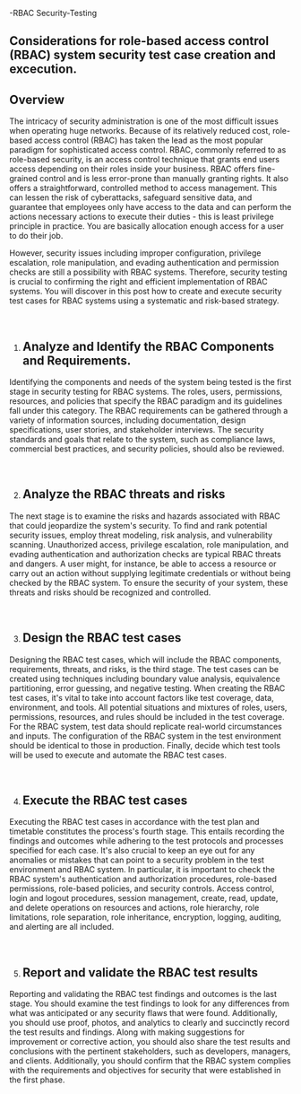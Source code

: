 -RBAC Security-Testing

## **Considerations for role-based access control (RBAC) system security test case creation and excecution.**

## **Overview**

The intricacy of security administration is one of the most difficult issues when operating huge networks. Because of its relatively reduced cost, role-based access control (RBAC) has taken the lead as the most popular paradigm for sophisticated access control.
RBAC, commonly referred to as role-based security, is an access control technique that grants end users access depending on their roles inside your business. RBAC offers fine-grained control and is less error-prone than manually granting rights. It also offers a straightforward, controlled method to access management.
This can lessen the risk of cyberattacks, safeguard sensitive data, and guarantee that employees only have access to the data and can perform the actions necessary actions to execute their duties - this is least privilege principle in practice. You are basically allocation enough access for a user to do their job.

However, security issues including improper configuration, privilege escalation, role manipulation, and evading authentication and permission checks are still a possibility with RBAC systems. Therefore, security testing is crucial to confirming the right and efficient implementation of RBAC systems. You will discover in this post how to create and execute security test cases for RBAC systems using a systematic and risk-based strategy.


<br>

1. ## Analyze and Identify the RBAC Components and Requirements.
Identifying the components and needs of the system being tested is the first stage in security testing for RBAC systems. The roles, users, permissions, resources, and policies that specify the RBAC paradigm and its guidelines fall under this category. The RBAC requirements can be gathered through a variety of information sources, including documentation, design specifications, user stories, and stakeholder interviews. The security standards and goals that relate to the system, such as compliance laws, commercial best practices, and security policies, should also be reviewed.

<br>

2. ## Analyze the RBAC threats and risks
The next stage is to examine the risks and hazards associated with RBAC that could jeopardize the system's security. To find and rank potential security issues, employ threat modeling, risk analysis, and vulnerability scanning. Unauthorized access, privilege escalation, role manipulation, and evading authentication and authorization checks are typical RBAC threats and dangers. A user might, for instance, be able to access a resource or carry out an action without supplying legitimate credentials or without being checked by the RBAC system. To ensure the security of your system, these threats and risks should be recognized and controlled.

<br>

3.  ## Design the RBAC test cases
Designing the RBAC test cases, which will include the RBAC components, requirements, threats, and risks, is the third stage. The test cases can be created using techniques including boundary value analysis, equivalence partitioning, error guessing, and negative testing. When creating the RBAC test cases, it's vital to take into account factors like test coverage, data, environment, and tools. All potential situations and mixtures of roles, users, permissions, resources, and rules should be included in the test coverage. For the RBAC system, test data should replicate real-world circumstances and inputs. The configuration of the RBAC system in the test environment should be identical to those in production. Finally, decide which test tools will be used to execute and automate the RBAC test cases.

<br>

4.  ## Execute the RBAC test cases
Executing the RBAC test cases in accordance with the test plan and timetable constitutes the process's fourth stage. This entails recording the findings and outcomes while adhering to the test protocols and processes specified for each case. It's also crucial to keep an eye out for any anomalies or mistakes that can point to a security problem in the test environment and RBAC system. In particular, it is important to check the RBAC system's authentication and authorization procedures, role-based permissions, role-based policies, and security controls. Access control, login and logout procedures, session management, create, read, update, and delete operations on resources and actions, role hierarchy, role limitations, role separation, role inheritance, encryption, logging, auditing, and alerting are all included.

<br>

5. ## Report and validate the RBAC test results
Reporting and validating the RBAC test findings and outcomes is the last stage. You should examine the test findings to look for any differences from what was anticipated or any security flaws that were found. Additionally, you should use proof, photos, and analytics to clearly and succinctly record the test results and findings. Along with making suggestions for improvement or corrective action, you should also share the test results and conclusions with the pertinent stakeholders, such as developers, managers, and clients. Additionally, you should confirm that the RBAC system complies with the requirements and objectives for security that were established in the first phase.
